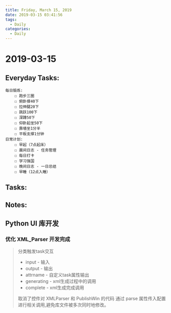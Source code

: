 ```yaml
---
title: Friday, March 15, 2019
date: 2019-03-15 03:41:56
tags:
  - Daily
categories:
  - Daily
---
```


#  2019-03-15

<!-- more -->

## Everyday Tasks:
    每日锻炼:
        ☐ 跑步三圈
        ☐ 俯卧撑40下
        ☐ 拉伸腿20下
        ☐ 跳跃100下
        ☐ 深蹲50下
        ☐ 仰卧起坐50下
        ☐ 靠墙坐1分半
        ☐ 平板支撑1分钟
    日常计划:
        ☐ 早起（7点起床）
        ☐ 晨间日志 - 任务管理
        ☐ 每日打卡
        ☐ 学习强国
        ☐ 晚间日志 - 一日总结
        ☐ 早睡（12点入睡）

## Tasks:

## Notes:


## Python UI 库开发
### 优化 XML_Parser 开发完成
> 分类触发task交互
> + input - 输入
> + output - 输出
> + attrname - 自定义task属性输出
> + generating - xml生成过程中的调用
> + complete - xml生成完成调用
> 
> 取消了控件对 XMLParser 和 PublishWin 的代码
> 通过 parse 属性传入配置进行相关调用,避免库文件被多次同时地修改。

